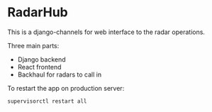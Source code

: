 RadarHub
===

This is a django-channels for web interface to the radar operations.

Three main parts:

- Django backend
- React frontend
- Backhaul for radars to call in

To restart the app on production server:

```
supervisorctl restart all
```
